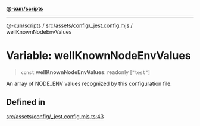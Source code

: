 [**@-xun/scripts**](../../../../../README.md)

***

[@-xun/scripts](../../../../../README.md) / [src/assets/config/\_jest.config.mjs](../README.md) / wellKnownNodeEnvValues

# Variable: wellKnownNodeEnvValues

> `const` **wellKnownNodeEnvValues**: readonly [`"test"`]

An array of NODE_ENV values recognized by this configuration file.

## Defined in

[src/assets/config/\_jest.config.mjs.ts:43](https://github.com/Xunnamius/xscripts/blob/12020afea79f1ec674174f8cb4103ac0b46875c5/src/assets/config/_jest.config.mjs.ts#L43)
